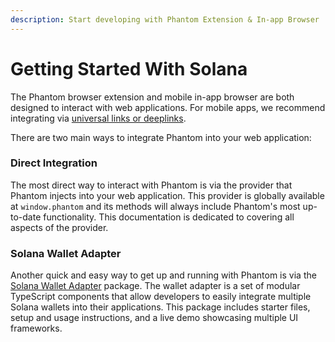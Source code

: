 ```yaml
---
description: Start developing with Phantom Extension & In-app Browser
---
```


# Getting Started With Solana

The Phantom browser extension and mobile in-app browser are both designed to interact with web applications. For mobile apps, we recommend integrating via [universal links or deeplinks](../phantom-deeplinks/deeplinks-ios-and-android.md).

There are two main ways to integrate Phantom into your web application:

### Direct Integration

The most direct way to interact with Phantom is via the provider that Phantom injects into your web application. This provider is globally available at `window.phantom` and its methods will always include Phantom's most up-to-date functionality. This documentation is dedicated to covering all aspects of the provider.

### Solana Wallet Adapter

Another quick and easy way to get up and running with Phantom is via the [Solana Wallet Adapter](https://github.com/solana-labs/wallet-adapter/) package. The wallet adapter is a set of modular TypeScript components that allow developers to easily integrate multiple Solana wallets into their applications. This package includes starter files, setup and usage instructions, and a live demo showcasing multiple UI frameworks.
